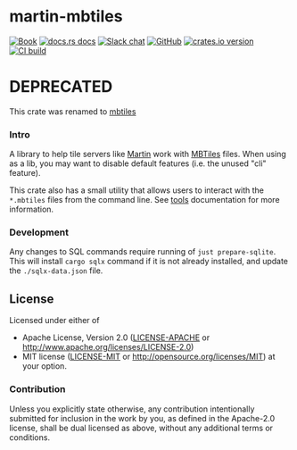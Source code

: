 # martin-mbtiles

[![Book](https://img.shields.io/badge/docs-Book-informational)](https://maplibre.org/martin/50-tools.html)
[![docs.rs docs](https://docs.rs/martin-mbtiles/badge.svg)](https://docs.rs/martin-mbtiles)
[![Slack chat](https://img.shields.io/badge/Chat-on%20Slack-blueviolet)](https://slack.openstreetmap.us/)
[![GitHub](https://img.shields.io/badge/github-maplibre/martin-8da0cb?logo=github)](https://github.com/maplibre/martin)
[![crates.io version](https://img.shields.io/crates/v/martin-mbtiles.svg)](https://crates.io/crates/martin-mbtiles)
[![CI build](https://github.com/maplibre/martin/workflows/CI/badge.svg)](https://github.com/maplibre/martin-mbtiles/actions)

# DEPRECATED
This crate was renamed to [mbtiles](https://crates.io/crates/mbtiles)

### Intro
A library to help tile servers like [Martin](https://maplibre.org/martin) work with [MBTiles](https://github.com/mapbox/mbtiles-spec) files. When using as a lib, you may want to disable default features (i.e. the unused "cli" feature).

This crate also has a small utility that allows users to interact with the `*.mbtiles` files from the command line.  See [tools](https://maplibre.org/martin/50-tools.html) documentation for more information.

### Development

Any changes to SQL commands require running of `just prepare-sqlite`.  This will install `cargo sqlx` command if it is not already installed, and update the `./sqlx-data.json` file.

## License

Licensed under either of

* Apache License, Version 2.0 ([LICENSE-APACHE](LICENSE-APACHE) or <http://www.apache.org/licenses/LICENSE-2.0>)
* MIT license ([LICENSE-MIT](LICENSE-MIT) or <http://opensource.org/licenses/MIT>)
  at your option.

### Contribution

Unless you explicitly state otherwise, any contribution intentionally
submitted for inclusion in the work by you, as defined in the
Apache-2.0 license, shall be dual licensed as above, without any
additional terms or conditions.
